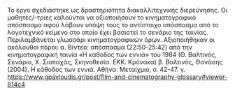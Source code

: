 Το έργο σχεδιάστηκε ως δραστηριότητα διακαλλιτεχνικής διερεύνησης.
Οι μαθητές/-τριες καλούνται να αξιοποιήσουν το κινηματογραφικό απόσπασμα αφού λάβουν υπόψη τους το αντίστοιχο απόσπασμα από το λογοτεχνικό κείμενο στο οποίο έχει βασιστεί το σενάριο της ταινίας.
Περιλαμβάνεται γλωσσάρι κινηματογραφικών όρων.
Αξιοποιήθηκαν οι ακόλουθοι πόροι:
α. Βίντεο: απόσπασμα (22:50-25:42) από την κινηματογραφική ταινία «Η κάθοδος των εννιά» του 1984 (Θ. Βαλτινός, Σενάριο, Χ. Σιοπαχάς, Σκηνοθεσία. ΕΚΚ. Κρόνακα)
β. Βαλτινός, Θανάσης (2004). Η κάθοδος των εννιά. Αθήνα: Μεταίχμιο, σ. 42-47.
γ. https://www.gpavloudis.gr/post/film-and-cinematography-glossary#viewer-814c4
